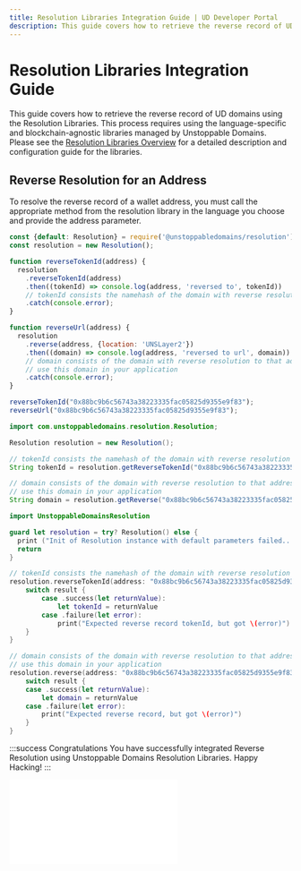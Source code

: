```yaml
---
title: Resolution Libraries Integration Guide | UD Developer Portal
description: This guide covers how to retrieve the reverse record of UD domains using the Resolution Libraries. This process requires using the language-specific and blockchain-agnostic libraries managed by Unstoppable Domains.
---
```


# Resolution Libraries Integration Guide

This guide covers how to retrieve the reverse record of UD domains using the Resolution Libraries. This process requires using the language-specific and blockchain-agnostic libraries managed by Unstoppable Domains. Please see the [Resolution Libraries Overview](/developer-toolkit/resolution-integration-methods/resolution-libraries/libraries-overview.md) for a detailed description and configuration guide for the libraries.

## Reverse Resolution for an Address

To resolve the reverse record of a wallet address, you must call the appropriate method from the resolution library in the language you choose and provide the address parameter.

```javascript JavaScript
const {default: Resolution} = require('@unstoppabledomains/resolution');
const resolution = new Resolution();

function reverseTokenId(address) {
  resolution
    .reverseTokenId(address)
    .then((tokenId) => console.log(address, 'reversed to', tokenId))
    // tokenId consists the namehash of the domain with reverse resolution to that address
    .catch(console.error);
}

function reverseUrl(address) {
  resolution
    .reverse(address, {location: 'UNSLayer2'})
    .then((domain) => console.log(address, 'reversed to url', domain))
    // domain consists of the domain with reverse resolution to that address
    // use this domain in your application
    .catch(console.error);
}

reverseTokenId("0x88bc9b6c56743a38223335fac05825d9355e9f83");
reverseUrl("0x88bc9b6c56743a38223335fac05825d9355e9f83");
```

```java Java
import com.unstoppabledomains.resolution.Resolution;

Resolution resolution = new Resolution();

// tokenId consists the namehash of the domain with reverse resolution to that address
String tokenId = resolution.getReverseTokenId("0x88bc9b6c56743a38223335fac05825d9355e9f83");

// domain consists of the domain with reverse resolution to that address
// use this domain in your application
String domain = resolution.getReverse("0x88bc9b6c56743a38223335fac05825d9355e9f83");
```

```swift Swift
import UnstoppableDomainsResolution

guard let resolution = try? Resolution() else {
  print ("Init of Resolution instance with default parameters failed...")
  return
}

// tokenId consists the namehash of the domain with reverse resolution to that address
resolution.reverseTokenId(address: "0x88bc9b6c56743a38223335fac05825d9355e9f83", location: nil) { (result) in
    switch result {
        case .success(let returnValue):
            let tokenId = returnValue
        case .failure(let error):
            print("Expected reverse record tokenId, but got \(error)")
    }
}

// domain consists of the domain with reverse resolution to that address
// use this domain in your application
resolution.reverse(address: "0x88bc9b6c56743a38223335fac05825d9355e9f83", location: nil) { (result) in
    switch result {
    case .success(let returnValue):
        let domain = returnValue
    case .failure(let error):
        print("Expected reverse record, but got \(error)")
    }
}
```

:::success Congratulations
You have successfully integrated Reverse Resolution using Unstoppable Domains Resolution Libraries. Happy Hacking!
:::

<embed src="/snippets/_discord.md" />
